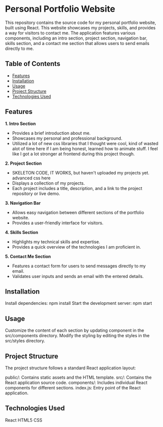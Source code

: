 # Personal Portfolio Website

This repository contains the source code for my personal portfolio website, built using React. This website showcases my projects, skills, and provides a way for visitors to contact me. The application features various components, including an intro section, project section, navigation bar, skills section, and a contact me section that allows users to send emails directly to me.

## Table of Contents

- [Features](#features)
- [Installation](#installation)
- [Usage](#usage)
- [Project Structure](#project-structure)
- [Technologies Used](#technologies-used)

## Features

**1. Intro Section**
   - Provides a brief introduction about me.
   - Showcases my personal and professional background.
   - Utilized a lot of new css libraries that I thought were cool, kind of wasted alot of time here if I am being honest, learned how to animate stuff. I feel like I got a lot stronger at frontend during this project though.

**2. Project Section**
   - SKELETON CODE, IT WORKS, but haven't uploaded my projects yet. advanced css here
   - Displays a collection of my projects.
   - Each project includes a title, description, and a link to the project repository or live demo.

**3. Navigation Bar**
   - Allows easy navigation between different sections of the portfolio website.
   - Provides a user-friendly interface for visitors.

**4. Skills Section**
   - Highlights my technical skills and expertise.
   - Provides a quick overview of the technologies I am proficient in.

**5. Contact Me Section**
   - Features a contact form for users to send messages directly to my email.
   - Validates user inputs and sends an email with the entered details.

## Installation

Install dependencies:
  npm install
Start the development server:
  npm start

## Usage
  Customize the content of each section by updating component in the src/components directory. Modify the styling by editing the styles in the src/styles directory.

## Project Structure
  The project structure follows a standard React application layout:

public/: Contains static assets and the HTML template.
src/: Contains the React application source code.
components/: Includes individual React components for different sections.
index.js: Entry point of the React application.

## Technologies Used
React
HTML5
CSS

